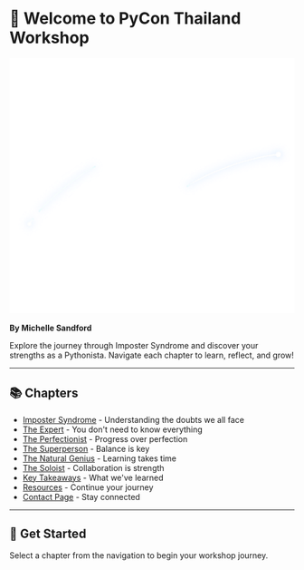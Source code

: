 # 👋 Welcome to PyCon Thailand Workshop

![No Turning Back](assets/Picture7.png)

**By Michelle Sandford**

Explore the journey through Imposter Syndrome and discover your strengths as a Pythonista. Navigate each chapter to learn, reflect, and grow!

---

## 📚 Chapters

- [Imposter Syndrome](imposter-syndrome.md) - Understanding the doubts we all face
- [The Expert](the-expert.md) - You don't need to know everything
- [The Perfectionist](the-perfectionist.md) - Progress over perfection
- [The Superperson](the-superperson.md) - Balance is key
- [The Natural Genius](the-natural-genius.md) - Learning takes time
- [The Soloist](the-soloist.md) - Collaboration is strength
- [Key Takeaways](key-takeaways.md) - What we've learned
- [Resources](resources.md) - Continue your journey
- [Contact Page](contact.md) - Stay connected

---

## 🚀 Get Started

Select a chapter from the navigation to begin your workshop journey.